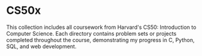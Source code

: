 # CS50x
This collection includes all coursework from Harvard's CS50: Introduction to Computer Science. Each directory contains problem sets or projects completed throughout the course, demonstrating my progress in C, Python, SQL, and web development.
